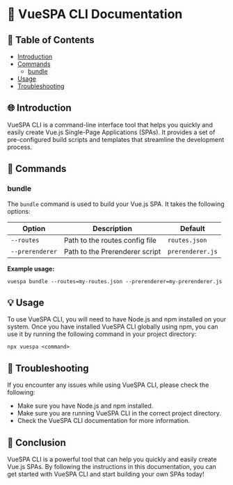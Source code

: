 # 📝 VueSPA CLI Documentation

## 📖 Table of Contents

- [Introduction](#introduction)
- [Commands](#commands)
    - [bundle](#bundle)
- [Usage](#usage)
- [Troubleshooting](#troubleshooting)

## 🌐 Introduction

VueSPA CLI is a command-line interface tool that helps you quickly and easily create Vue.js Single-Page Applications (SPAs). It provides a set of pre-configured build scripts and templates that streamline the development process.

## 🚀 Commands

### bundle

The `bundle` command is used to build your Vue.js SPA. It takes the following options:

| Option | Description | Default |
|---|---|---|
| `--routes` | Path to the routes config file | `routes.json` |
| `--prerenderer` | Path to the Prerenderer script | `prerenderer.js` |

**Example usage:**

```
vuespa bundle --routes=my-routes.json --prerenderer=my-prerenderer.js
```

## 💡 Usage

To use VueSPA CLI, you will need to have Node.js and npm installed on your system. Once you have installed VueSPA CLI globally using npm, you can use it by running the following command in your project directory:

```
npx vuespa <command>
```

## 🚧 Troubleshooting

If you encounter any issues while using VueSPA CLI, please check the following:

- Make sure you have Node.js and npm installed.
- Make sure you are running VueSPA CLI in the correct project directory.
- Check the VueSPA CLI documentation for more information.

## 🎉 Conclusion

VueSPA CLI is a powerful tool that can help you quickly and easily create Vue.js SPAs. By following the instructions in this documentation, you can get started with VueSPA CLI and start building your own SPAs today!